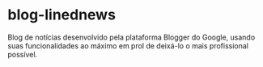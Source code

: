 # blog-linednews
 Blog de notícias desenvolvido pela plataforma Blogger do Google, usando suas funcionalidades ao máximo em prol de deixá-lo o mais profissional possível.
